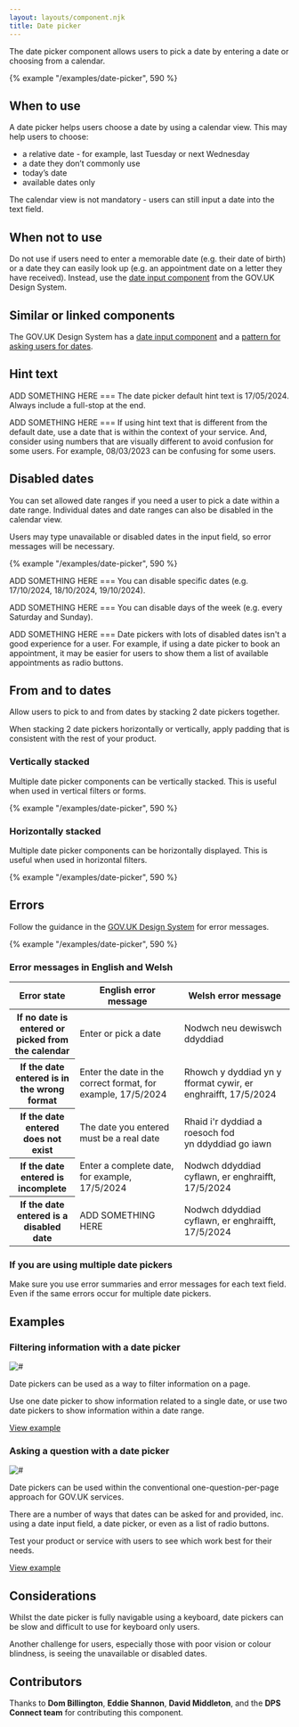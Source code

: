 ```yaml
---
layout: layouts/component.njk
title: Date picker
---
```


<span class="govuk-caption-xl">The date picker component allows users to pick a date by entering a date or choosing from a calendar.</span>

{% example "/examples/date-picker", 590 %}

## When to use

A date picker helps users choose a date by using a calendar view. This may help users to choose:
- a relative date - for example, last Tuesday or next Wednesday
- a date they don’t commonly use
- today’s date
- available dates only

The calendar view is not mandatory - users can still input a date into the text field.

## When not to use

Do not use if users need to enter a memorable date (e.g. their date of birth) or a date they can easily look up (e.g. an appointment date on a letter they have received). Instead, use the [date input component](https://design-system.service.gov.uk/components/date-input/) from the GOV.UK Design System.

## Similar or linked components

The GOV.UK Design System has a [date input component](https://design-system.service.gov.uk/components/date-input/) and a [pattern for asking users for dates](https://design-system.service.gov.uk/patterns/dates/).

## Hint text
ADD SOMETHING HERE === The date picker default hint text is 17/05/2024. Always include a full-stop at the end.

ADD SOMETHING HERE === If using hint text that is different from the default date, use a date that is within the context of your service. And, consider using numbers that are visually different to avoid confusion for some users. For example, 08/03/2023 can be confusing for some users.

## Disabled dates

You can set allowed date ranges if you need a user to pick a date within a date range. Individual dates and date ranges can also be disabled in the calendar view.

Users may type unavailable or disabled dates in the input field, so error messages will be necessary.

{% example "/examples/date-picker", 590 %}

ADD SOMETHING HERE === You can disable specific dates (e.g. 17/10/2024, 18/10/2024, 19/10/2024).

ADD SOMETHING HERE === You can disable days of the week (e.g. every Saturday and Sunday).

ADD SOMETHING HERE === Date pickers with lots of disabled dates isn't a good experience for a user. For example, if using a date picker to book an appointment, it may be easier for users to show them a list of available appointments as radio buttons.

## From and to dates

Allow users to pick to and from dates by stacking 2 date pickers together.

When stacking 2 date pickers horizontally or vertically, apply padding that is consistent with the rest of your product.

### Vertically stacked

Multiple date picker components can be vertically stacked. This is useful when used in vertical filters or forms.

{% example "/examples/date-picker", 590 %}

### Horizontally stacked

Multiple date picker components can be horizontally displayed. This is useful when used in horizontal filters.

{% example "/examples/date-picker", 590 %}

## Errors

Follow the guidance in the [GOV.UK Design System](https://design-system.service.gov.uk/components/error-message/) for error messages.

{% example "/examples/date-picker", 590 %}

### Error messages in English and Welsh

<table class="govuk-table">
  <thead class="govuk-table__head">
    <tr class="govuk-table__row">
      <th scope="col" class="govuk-table__header">Error state</th>
      <th scope="col" class="govuk-table__header">English error message</th>
      <th scope="col" class="govuk-table__header">Welsh error message</th>
    </tr>
  </thead>
  <tbody class="govuk-table__body">
    <tr class="govuk-table__row">
      <th scope="row" class="govuk-table__header">If no date is entered or picked from the calendar</th>
      <td class="govuk-table__cell">Enter or pick a date</td>
      <td class="govuk-table__cell">Nodwch neu dewiswch ddyddiad</td>
    </tr>
    <tr class="govuk-table__row">
      <th scope="row" class="govuk-table__header">If the date entered is in the wrong format</th>
      <td class="govuk-table__cell">Enter the date in the correct format, for example, 17/5/2024</td>
      <td class="govuk-table__cell">Rhowch y dyddiad yn y fformat cywir, er enghraifft, 17/5/2024</td>
    </tr>
    <tr class="govuk-table__row">
      <th scope="row" class="govuk-table__header">If the date entered does not exist</th>
      <td class="govuk-table__cell">The date you entered must be a real date</td>
      <td class="govuk-table__cell">Rhaid i'r dyddiad a roesoch fod yn ddyddiad go iawn</td>
    </tr>
    <tr class="govuk-table__row">
      <th scope="row" class="govuk-table__header">If the date entered is incomplete</th>
      <td class="govuk-table__cell">Enter a complete date, for example, 17/5/2024</td>
      <td class="govuk-table__cell">Nodwch ddyddiad cyflawn, er enghraifft, 17/5/2024</td>
    </tr>
    <tr class="govuk-table__row">
      <th scope="row" class="govuk-table__header">If the date entered is a disabled date</th>
      <td class="govuk-table__cell">ADD SOMETHING HERE</td>
      <td class="govuk-table__cell">Nodwch ddyddiad cyflawn, er enghraifft, 17/5/2024</td>
    </tr>
  </tbody>
</table>

### If you are using multiple date pickers

Make sure you use error summaries and error messages for each text field. Even if the same errors occur for multiple date pickers.

## Examples

### Filtering information with a date picker

<p><img src="/assets/images/date-picker-filter-example.svg" alt="#"></p>

Date pickers can be used as a way to filter information on a page.

Use one date picker to show information related to a single date, or use two date pickers to show information within a date range.

[View example](#)

### Asking a question with a date picker

<p><img src="/assets/images/date-picker-question-example.svg" alt="#"></p>

Date pickers can be used within the conventional one-question-per-page approach for GOV.UK services.

There are a number of ways that dates can be asked for and provided, inc. using a date input field, a date picker, or even as a list of radio buttons.

Test your product or service with users to see which work best for their needs.

[View example](#)

## Considerations

Whilst the date picker is fully navigable using a keyboard, date pickers can be slow and difficult to use for keyboard only users.

Another challenge for users, especially those with poor vision or colour blindness, is seeing the unavailable or disabled dates.

## Contributors

Thanks to **Dom Billington**, **Eddie Shannon**, **David Middleton**, and the **DPS Connect team** for contributing this component.
